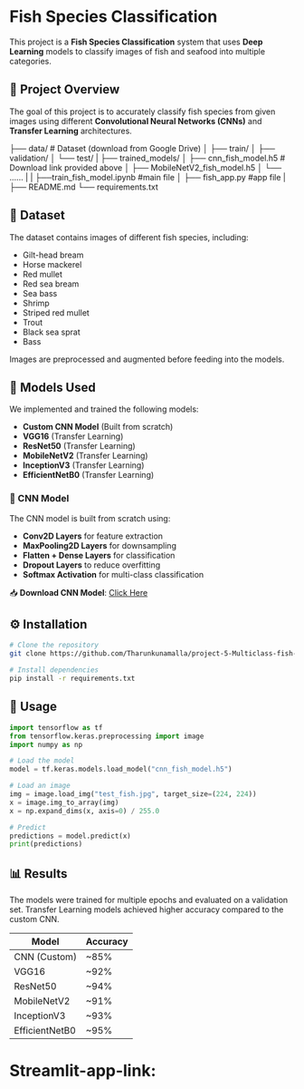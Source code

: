 
# Fish Species Classification

This project is a **Fish Species Classification** system that uses **Deep Learning** models to classify images of fish and seafood into multiple categories.

## 📌 Project Overview
The goal of this project is to accurately classify fish species from given images using different **Convolutional Neural Networks (CNNs)** and **Transfer Learning** architectures.

├── data/                          # Dataset (download from Google Drive)
│   ├── train/
│   ├── validation/
│   └── test/
|
├── trained_models/
│   ├── cnn_fish_model.h5          # Download link provided above
│   ├── MobileNetV2_fish_model.h5
│   └── ......
|
|   ├──train_fish_model.ipynb #main file
│   ├── fish_app.py #app file
|
├── README.md
└── requirements.txt


## 📂 Dataset
The dataset contains images of different fish species, including:
- Gilt-head bream
- Horse mackerel
- Red mullet
- Red sea bream
- Sea bass
- Shrimp
- Striped red mullet
- Trout
- Black sea sprat
- Bass

Images are preprocessed and augmented before feeding into the models.

## 🧠 Models Used
We implemented and trained the following models:
- **Custom CNN Model** (Built from scratch)
- **VGG16** (Transfer Learning)
- **ResNet50** (Transfer Learning)
- **MobileNetV2** (Transfer Learning)
- **InceptionV3** (Transfer Learning)
- **EfficientNetB0** (Transfer Learning)

### 🔹 CNN Model
The CNN model is built from scratch using:
- **Conv2D Layers** for feature extraction
- **MaxPooling2D Layers** for downsampling
- **Flatten + Dense Layers** for classification
- **Dropout Layers** to reduce overfitting
- **Softmax Activation** for multi-class classification

📥 **Download CNN Model**: [Click Here](https://drive.google.com/file/d/1RzysZ1XgzAgYsAAouk9dZqIM9EHPSYIo/view?usp=sharing)

## ⚙️ Installation
```bash
# Clone the repository
git clone https://github.com/Tharunkunamalla/project-5-Multiclass-fish-classification.git

# Install dependencies
pip install -r requirements.txt
```

## 🚀 Usage
```python
import tensorflow as tf
from tensorflow.keras.preprocessing import image
import numpy as np

# Load the model
model = tf.keras.models.load_model("cnn_fish_model.h5")

# Load an image
img = image.load_img("test_fish.jpg", target_size=(224, 224))
x = image.img_to_array(img)
x = np.expand_dims(x, axis=0) / 255.0

# Predict
predictions = model.predict(x)
print(predictions)
```

## 📊 Results
The models were trained for multiple epochs and evaluated on a validation set. Transfer Learning models achieved higher accuracy compared to the custom CNN.

| Model          | Accuracy |
|---------------|----------|
| CNN (Custom)  | ~85%     |
| VGG16         | ~92%     |
| ResNet50      | ~94%     |
| MobileNetV2   | ~91%     |
| InceptionV3   | ~93%     |
| EfficientNetB0| ~95%     |

# Streamlit-app-link: 
